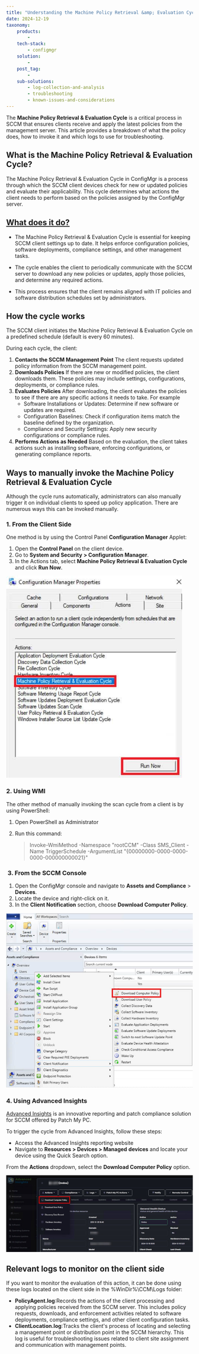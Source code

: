 ```yaml
---
title: "Understanding the Machine Policy Retrieval &amp; Evaluation Cycle in SCCM"
date: 2024-12-19
taxonomy:
    products:
        - 
    tech-stack:
        - configmgr
    solution:
        - 
    post_tag:
        - 
    sub-solutions:
        - log-collection-and-analysis
        - troubleshooting
        - known-issues-and-considerations
---
```


The **Machine Policy Retrieval & Evaluation Cycle** is a critical process in SCCM that ensures clients receive and apply the latest policies from the management server. This article provides a breakdown of what the policy does, how to invoke it and which logs to use for troubleshooting.

## What is the Machine Policy Retrieval & Evaluation Cycle?

The Machine Policy Retrieval & Evaluation Cycle in ConfigMgr is a process through which the SCCM client devices check for new or updated policies and evaluate their applicability. This cycle determines what actions the client needs to perform based on the policies assigned by the ConfigMgr server.  

## [What does it do?](#WhatDoesItDo)

- The Machine Policy Retrieval & Evaluation Cycle is essential for keeping SCCM client settings up to date. It helps enforce configuration policies, software deployments, compliance settings, and other management tasks. 

- The cycle enables the client to periodically communicate with the SCCM server to download any new policies or updates, apply those policies, and determine any required actions. 

- This process ensures that the client remains aligned with IT policies and software distribution schedules set by administrators. 

## How the cycle works

The SCCM client initiates the Machine Policy Retrieval & Evaluation Cycle on a predefined schedule (default is every 60 minutes).

During each cycle, the client:

1. **Contacts the SCCM Management Point** The client requests updated policy information from the SCCM management point.
2. **Downloads Policies** If there are new or modified policies, the client downloads them. These policies may include settings, configurations, deployments, or compliance rules.
3. **Evaluates Policies** After downloading, the client evaluates the policies to see if there are any specific actions it needs to take. For example
    - Software Installations or Updates: Determine if new software or updates are required.
    - Configuration Baselines: Check if configuration items match the baseline defined by the organization.
    - Compliance and Security Settings: Apply new security configurations or compliance rules.
4. **Performs Actions as Needed** Based on the evaluation, the client takes actions such as installing software, enforcing configurations, or generating compliance reports.

## Ways to manually invoke the Machine Policy Retrieval & Evaluation Cycle

Although the cycle runs automatically, administrators can also manually trigger it on individual clients to speed up policy application. There are numerous ways this can be invoked manually.

### 1\. From the Client Side

One method is by using the Control Panel **Configuration Manager** Applet:

1. Open the **Control Panel** on the client device.
2. Go to **System and Security** **\> Configuration Manager**.
3. In the Actions tab, select **Machine Policy Retrieval & Evaluation Cycle** and click **Run Now**.

![](/_images/MPREC_1.jpg)

### 2\. Using WMI

The other method of manually invoking the scan cycle from a client is by using PowerShell:

1. Open PowerShell as Administrator
2. Run this command:
    
    > Invoke-WmiMethod -Namespace "rootCCM" -Class SMS\_Client -Name TriggerSchedule -ArgumentList "{00000000-0000-0000-0000-000000000021}"
    

###  3. From the SCCM Console

1. Open the ConfigMgr console and navigate to **Assets and Compliance** > **Devices**.
2. Locate the device and right-click on it.
3. In the **Client Notification** section, choose **Download Computer Policy**.

![](/_images/MPREC_2.jpg)

### 4\. Using Advanced Insights

[Advanced Insights](https://patchmypc.com/advanced-insights/overview) is an innovative reporting and patch compliance solution for SCCM offered by Patch My PC.

To trigger the cycle from Advanced Insights, follow these steps:

- Access the Advanced Insights reporting website
- Navigate to **Resources > Devices > Managed** **devices** and locate your device using the Quick Search option.

From the **Actions** dropdown, select the **Download Computer Policy** option.

![](/_images/MPREC_3.jpg)

## Relevant logs to monitor on the client side

If you want to monitor the evaluation of this action, it can be done using these logs located on the client side in the %WinDir%\\CCM\\Logs folder:

- **PolicyAgent.log**:Records the actions of the client processing and applying policies received from the SCCM server. This includes policy requests, downloads, and enforcement activities related to software deployments, compliance settings, and other client configuration tasks.
- **ClientLocation.log**:Tracks the client's process of locating and selecting a management point or distribution point in the SCCM hierarchy. This log is useful for troubleshooting issues related to client site assignment and communication with management points.